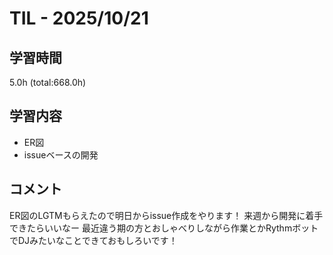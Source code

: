 # TIL - 2025/10/21

## 学習時間
5.0h (total:668.0h)

## 学習内容
- ER図
- issueベースの開発

## コメント
ER図のLGTMもらえたので明日からissue作成をやります！
来週から開発に着手できたらいいなー
最近違う期の方とおしゃべりしながら作業とかRythmボットでDJみたいなことできておもしろいです！
